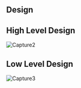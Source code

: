 ## Design
## High Level Design
![Capture2](https://user-images.githubusercontent.com/78854076/111770942-0d713f00-88d1-11eb-8196-a00c8a8e80f4.PNG)




## Low Level Design
![Capture3](https://user-images.githubusercontent.com/78854076/111770961-13672000-88d1-11eb-99a7-e5d79197ed4d.PNG)
